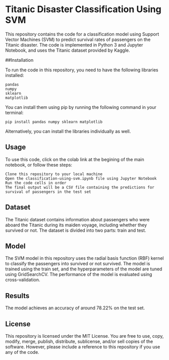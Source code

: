 # Titanic Disaster Classification Using SVM

This repository contains the code for a classification model using Support Vector Machines (SVM) to predict survival rates of passengers on the Titanic disaster. The code is implemented in Python 3 and Jupyter Notebook, and uses the Titanic dataset provided by Kaggle.

##Installation

To run the code in this repository, you need to have the following libraries installed:

    pandas
    numpy
    sklearn
    matplotlib

You can install them using pip by running the following command in your terminal:

    pip install pandas numpy sklearn matplotlib

Alternatively, you can install the libraries individually as well.

## Usage

To use this code, click on the colab link at the begining of the main notebook, or follow these steps:

    Clone this repository to your local machine
    Open the classification-using-svm.ipynb file using Jupyter Notebook
    Run the code cells in order
    The final output will be a CSV file containing the predictions for survival of passengers in the test set

## Dataset

The Titanic dataset contains information about passengers who were aboard the Titanic during its maiden voyage, including whether they survived or not. The dataset is divided into two parts: train and test.

## Model

The SVM model in this repository uses the radial basis function (RBF) kernel to classify the passengers into survived or not survived. The model is trained using the train set, and the hyperparameters of the model are tuned using GridSearchCV. The performance of the model is evaluated using cross-validation.

## Results

The model achieves an accuracy of around 78.22% on the test set.

## License

This repository is licensed under the MIT License. You are free to use, copy, modify, merge, publish, distribute, sublicense, and/or sell copies of the software. However, please include a reference to this repository if you use any of the code.
